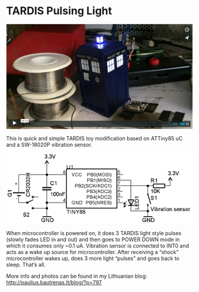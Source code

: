 # TARDIS Pulsing Light

[![ScreenShot](https://github.com/pauliusbau/electronics-farm/blob/master/TARDIS/img/vimeo.jpg)](https://vimeo.com/132202537)

This is quick and simple TARDIS toy modification based on ATTiny85 uC and a SW-18020P vibration sensor. 

![](https://github.com/pauliusbau/electronics-farm/blob/master/TARDIS/img/tardis_sch.png)

When microcontroller is powered on, it does 3 TARDIS light style pulses (slowly fades LED in and out) and then goes to POWER DOWN mode in which it consumes only ~0.1 uA. Vibration sensor is connected to INT0 and acts as a wake up source for microcontroller. After receiving a “shock” microcontroller wakes up, does 3 more light “pulses” and goes back to sleep. That’s all.

More info and photos can be found in my Lithuanian blog: http://paulius.bautrenas.lt/blog/?p=797
